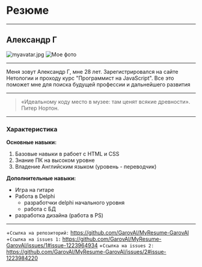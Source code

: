 # Резюме #
***
## Александр Г ##

![myavatar.jpg](https://ia.wampi.ru/2022/05/03/myavatar.jpg)
![Мое фото](D:\GIT\CW-GIT-Garov\img\myavatar.jpg "Мое фото")
***
Меня зовут Александр Г, мне 28 лет. Зарегистрировался на сайте Нетологии и проходу курс "Программист на JavaScript".
Все это поможет мне для поиска будущей профессии и дальнейшего развития
***
> «Идеальному коду место в музее: там ценят всякие древности». Питер Нортон. 
***
### Характеристика ###
**Основные навыки:**
1. Базовые навыки в рабоет с HTML и CSS
2. Знание ПК на высоком уровне
3. Владение Английским языком (уровень - переводчик)

**Дополнительные навыки:**

* Игра на гитаре
* Работа в Delphi
    * разработчки delphi начального уровня
    * работа с БД
* разработка дизайна (работа в PS)
***
+`Cсылка на репозиторий:` https://github.com/GarovAl/MyResume-GarovAl 
+`Ссылка на issues 1:` https://github.com/GarovAl/MyResume-GarovAl/issues/1#issue-1223964934
+`Ссылка на issues 2:` https://github.com/GarovAl/MyResume-GarovAl/issues/2#issue-1223984220
